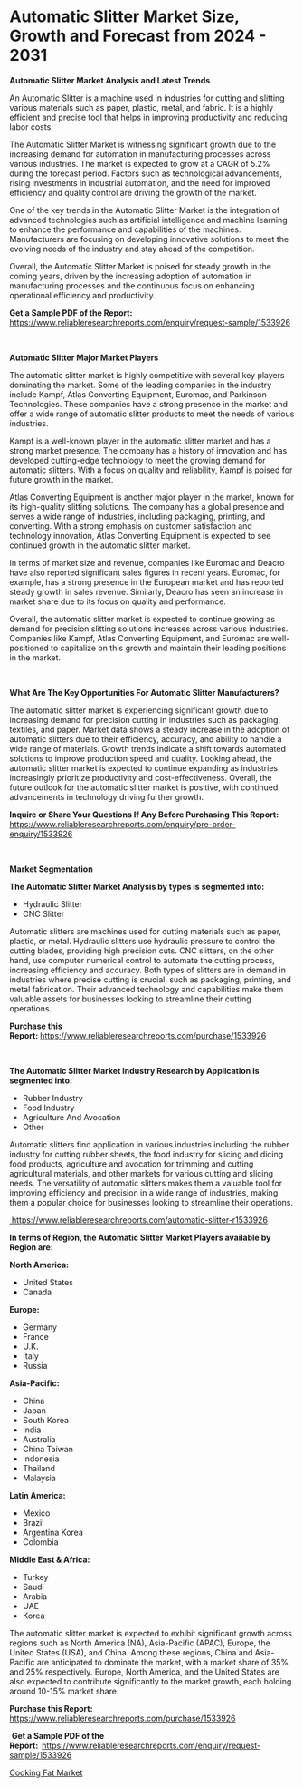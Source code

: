 <p><h1>Automatic Slitter Market Size, Growth and Forecast from 2024 - 2031</h1></p><p><strong>Automatic Slitter Market Analysis and Latest Trends</strong></p>
<p><p>An Automatic Slitter is a machine used in industries for cutting and slitting various materials such as paper, plastic, metal, and fabric. It is a highly efficient and precise tool that helps in improving productivity and reducing labor costs.</p><p>The Automatic Slitter Market is witnessing significant growth due to the increasing demand for automation in manufacturing processes across various industries. The market is expected to grow at a CAGR of 5.2% during the forecast period. Factors such as technological advancements, rising investments in industrial automation, and the need for improved efficiency and quality control are driving the growth of the market.</p><p>One of the key trends in the Automatic Slitter Market is the integration of advanced technologies such as artificial intelligence and machine learning to enhance the performance and capabilities of the machines. Manufacturers are focusing on developing innovative solutions to meet the evolving needs of the industry and stay ahead of the competition.</p><p>Overall, the Automatic Slitter Market is poised for steady growth in the coming years, driven by the increasing adoption of automation in manufacturing processes and the continuous focus on enhancing operational efficiency and productivity.</p></p>
<p><strong>Get a Sample PDF of the Report:&nbsp;</strong> <a href="https://www.reliableresearchreports.com/enquiry/request-sample/1533926">https://www.reliableresearchreports.com/enquiry/request-sample/1533926</a></p>
<p>&nbsp;</p>
<p><strong>Automatic Slitter Major Market Players</strong></p>
<p><p>The automatic slitter market is highly competitive with several key players dominating the market. Some of the leading companies in the industry include Kampf, Atlas Converting Equipment, Euromac, and Parkinson Technologies. These companies have a strong presence in the market and offer a wide range of automatic slitter products to meet the needs of various industries.</p><p>Kampf is a well-known player in the automatic slitter market and has a strong market presence. The company has a history of innovation and has developed cutting-edge technology to meet the growing demand for automatic slitters. With a focus on quality and reliability, Kampf is poised for future growth in the market.</p><p>Atlas Converting Equipment is another major player in the market, known for its high-quality slitting solutions. The company has a global presence and serves a wide range of industries, including packaging, printing, and converting. With a strong emphasis on customer satisfaction and technology innovation, Atlas Converting Equipment is expected to see continued growth in the automatic slitter market.</p><p>In terms of market size and revenue, companies like Euromac and Deacro have also reported significant sales figures in recent years. Euromac, for example, has a strong presence in the European market and has reported steady growth in sales revenue. Similarly, Deacro has seen an increase in market share due to its focus on quality and performance.</p><p>Overall, the automatic slitter market is expected to continue growing as demand for precision slitting solutions increases across various industries. Companies like Kampf, Atlas Converting Equipment, and Euromac are well-positioned to capitalize on this growth and maintain their leading positions in the market.</p></p>
<p>&nbsp;</p>
<p><strong>What Are The Key Opportunities For Automatic Slitter Manufacturers?</strong></p>
<p><p>The automatic slitter market is experiencing significant growth due to increasing demand for precision cutting in industries such as packaging, textiles, and paper. Market data shows a steady increase in the adoption of automatic slitters due to their efficiency, accuracy, and ability to handle a wide range of materials. Growth trends indicate a shift towards automated solutions to improve production speed and quality. Looking ahead, the automatic slitter market is expected to continue expanding as industries increasingly prioritize productivity and cost-effectiveness. Overall, the future outlook for the automatic slitter market is positive, with continued advancements in technology driving further growth.</p></p>
<p><strong>Inquire or Share Your Questions If Any Before Purchasing This Report:</strong> <a href="https://www.reliableresearchreports.com/enquiry/pre-order-enquiry/1533926">https://www.reliableresearchreports.com/enquiry/pre-order-enquiry/1533926</a></p>
<p>&nbsp;</p>
<p><strong>Market Segmentation</strong></p>
<p><strong>The Automatic Slitter Market Analysis by types is segmented into:</strong></p>
<p><ul><li>Hydraulic Slitter</li><li>CNC Slitter</li></ul></p>
<p><p>Automatic slitters are machines used for cutting materials such as paper, plastic, or metal. Hydraulic slitters use hydraulic pressure to control the cutting blades, providing high precision cuts. CNC slitters, on the other hand, use computer numerical control to automate the cutting process, increasing efficiency and accuracy. Both types of slitters are in demand in industries where precise cutting is crucial, such as packaging, printing, and metal fabrication. Their advanced technology and capabilities make them valuable assets for businesses looking to streamline their cutting operations.</p></p>
<p><strong>Purchase this Report:&nbsp;</strong><a href="https://www.reliableresearchreports.com/purchase/1533926">https://www.reliableresearchreports.com/purchase/1533926</a></p>
<p>&nbsp;</p>
<p><strong>The Automatic Slitter Market Industry Research by Application is segmented into:</strong></p>
<p><ul><li>Rubber Industry</li><li>Food Industry</li><li>Agriculture And Avocation</li><li>Other</li></ul></p>
<p><p>Automatic slitters find application in various industries including the rubber industry for cutting rubber sheets, the food industry for slicing and dicing food products, agriculture and avocation for trimming and cutting agricultural materials, and other markets for various cutting and slicing needs. The versatility of automatic slitters makes them a valuable tool for improving efficiency and precision in a wide range of industries, making them a popular choice for businesses looking to streamline their operations.</p></p>
<p><a href="https://www.reliableresearchreports.com/automatic-slitter-r1533926">&nbsp;https://www.reliableresearchreports.com/automatic-slitter-r1533926</a></p>
<p><strong>In terms of Region, the Automatic Slitter Market Players available by Region are:</strong></p>
<p>
    <p> <strong> North America: </strong>
        <ul>
            <li>United States</li>
            <li>Canada</li>
        </ul>
        </p> 
    <p> <strong> Europe: </strong>
        <ul>
            <li>Germany</li>
            <li>France</li>
            <li>U.K.</li>
            <li>Italy</li>
            <li>Russia</li>
        </ul>
        </p> 
    <p> <strong> Asia-Pacific: </strong>
        <ul>
            <li>China</li>
            <li>Japan</li>
            <li>South Korea</li>
            <li>India</li>
            <li>Australia</li>
            <li>China Taiwan</li>
            <li>Indonesia</li>
            <li>Thailand</li>
            <li>Malaysia</li>
        </ul>
        </p> 
    <p> <strong> Latin America: </strong>
        <ul>
            <li>Mexico</li>
            <li>Brazil</li>
            <li>Argentina Korea</li>
            <li>Colombia</li>
        </ul>
        </p> 
    <p> <strong> Middle East & Africa: </strong>
        <ul>
            <li>Turkey</li>
            <li>Saudi</li>
            <li>Arabia</li>
            <li>UAE</li>
            <li>Korea</li>
        </ul>
    </p>
    </p>
<p><p>The automatic slitter market is expected to exhibit significant growth across regions such as North America (NA), Asia-Pacific (APAC), Europe, the United States (USA), and China. Among these regions, China and Asia-Pacific are anticipated to dominate the market, with a market share of 35% and 25% respectively. Europe, North America, and the United States are also expected to contribute significantly to the market growth, each holding around 10-15% market share.</p></p>
<p><strong>Purchase this Report: </strong><a href="https://www.reliableresearchreports.com/purchase/1533926">https://www.reliableresearchreports.com/purchase/1533926</a></p>
<p>&nbsp;<strong>Get a Sample PDF of the Report:&nbsp;&nbsp;</strong><a href="https://www.reliableresearchreports.com/enquiry/request-sample/1533926">https://www.reliableresearchreports.com/enquiry/request-sample/1533926</a></p>
<p><strong></strong></p>
<p><p><a href="https://eight-handstand-8fb.notion.site/Cooking-Fat-Market-Insight-Market-Trends-Growth-Forecasted-from-2024-TO-2031-9580f274f36c465598be8d062c971ae2">Cooking Fat Market</a></p></p>